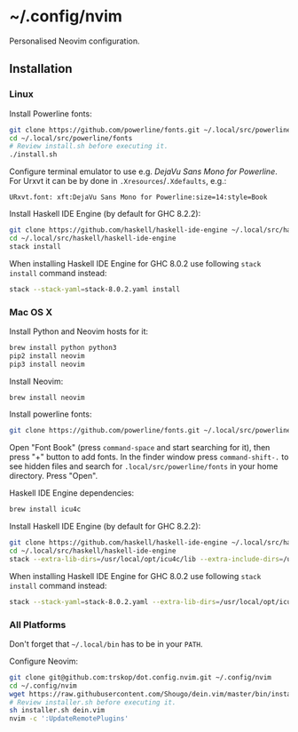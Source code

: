 # ~/.config/nvim

Personalised Neovim configuration.

## Installation

### Linux

Install Powerline fonts:

```Bash
git clone https://github.com/powerline/fonts.git ~/.local/src/powerline/fonts
cd ~/.local/src/powerline/fonts
# Review install.sh before executing it.
./install.sh
```

Configure terminal emulator to use e.g. *DejaVu Sans Mono for Powerline*. For
Urxvt it can be by done in `.Xresources`/`.Xdefaults`, e.g.:

```
URxvt.font: xft:DejaVu Sans Mono for Powerline:size=14:style=Book
```

Install Haskell IDE Engine (by default for GHC 8.2.2):

```Bash
git clone https://github.com/haskell/haskell-ide-engine ~/.local/src/haskell/haskell-ide-engine
cd ~/.local/src/haskell/haskell-ide-engine
stack install
```

When installing Haskell IDE Engine for GHC 8.0.2 use following `stack install`
command instead:

```Bash
stack --stack-yaml=stack-8.0.2.yaml install
```


### Mac OS X

Install Python and Neovim hosts for it:

```Bash
brew install python python3
pip2 install neovim
pip3 install neovim
```

Install Neovim:

```Bash
brew install neovim
```

Install powerline fonts:

```Bash
git clone https://github.com/powerline/fonts.git ~/.local/src/powerline/fonts
```

Open "Font Book" (press `command-space` and start searching for it), then press
"+" button to add fonts. In the finder window press `command-shift-.` to see
hidden files and search for `.local/src/powerline/fonts` in your home
directory. Press "Open".

Haskell IDE Engine dependencies:

```Bash
brew install icu4c
```

Install Haskell IDE Engine (by default for GHC 8.2.2):

```Bash
git clone https://github.com/haskell/haskell-ide-engine ~/.local/src/haskell/haskell-ide-engine
cd ~/.local/src/haskell/haskell-ide-engine
stack --extra-lib-dirs=/usr/local/opt/icu4c/lib --extra-include-dirs=/usr/local/opt/icu4c/include install
```

When installing Haskell IDE Engine for GHC 8.0.2 use following `stack install`
command instead:

```Bash
stack --stack-yaml=stack-8.0.2.yaml --extra-lib-dirs=/usr/local/opt/icu4c/lib --extra-include-dirs=/usr/local/opt/icu4c/include install
```


### All Platforms

Don't forget that `~/.local/bin` has to be in your `PATH`.

Configure Neovim:

```Bash
git clone git@github.com:trskop/dot.config.nvim.git ~/.config/nvim
cd ~/.config/nvim
wget https://raw.githubusercontent.com/Shougo/dein.vim/master/bin/installer.sh
# Review installer.sh before executing it.
sh installer.sh dein.vim
nvim -c ':UpdateRemotePlugins'
```
